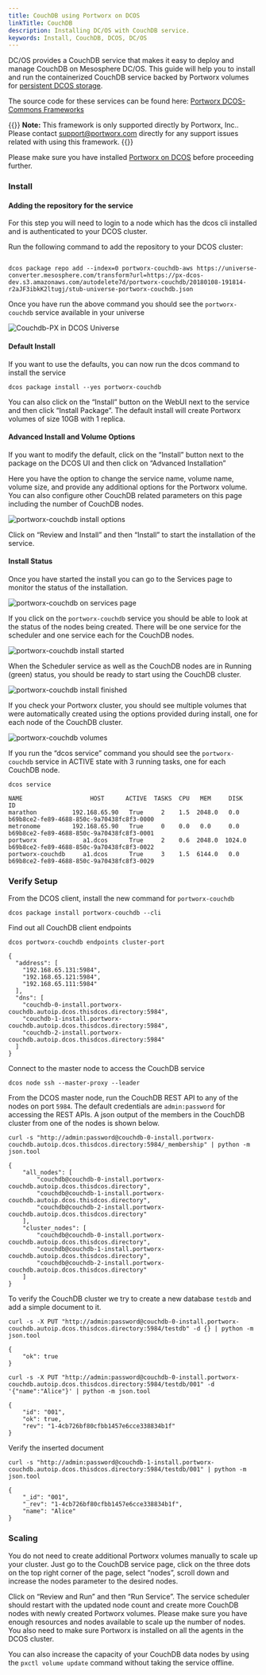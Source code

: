 ```yaml
---
title: CouchDB using Portworx on DCOS
linkTitle: CouchDB
description: Installing DC/OS with CouchDB service.
keywords: Install, CouchDB, DCOS, DC/OS
---
```


DC/OS provides a CouchDB service that makes it easy to deploy and manage CouchDB on Mesosphere DC/OS. This guide will help you to install and run the containerized CouchDB service backed by Portworx volumes for [persistent DCOS storage](https://portworx.com/use-case/persistent-storage-dcos/).

The source code for these services can be found here: [Portworx DCOS-Commons Frameworks](https://github.com/portworx/dcos-commons)

{{<info>}}
**Note:**
This framework is only supported directly by Portworx, Inc.. Please contact support@portworx.com directly for any support issues related with using this framework.
{{</info>}}

Please make sure you have installed [Portworx on DCOS](/install-with-other/dcos) before proceeding further.

### Install

#### Adding the repository for the service

For this step you will need to login to a node which has the dcos cli installed and is authenticated to your DCOS cluster.

Run the following command to add the repository to your DCOS cluster:

```text

dcos package repo add --index=0 portworx-couchdb-aws https://universe-converter.mesosphere.com/transform?url=https://px-dcos-dev.s3.amazonaws.com/autodelete7d/portworx-couchdb/20180108-191814-r2aJF3ibkK2ltugj/stub-universe-portworx-couchdb.json
```

Once you have run the above command you should see the `portworx-couchdb` service available in your universe

![Couchdb-PX in DCOS Universe](/img/dcos-portworx-couchdb-universe.png)

#### Default Install

If you want to use the defaults, you can now run the dcos command to install the service

```text
dcos package install --yes portworx-couchdb
```

You can also click on the “Install” button on the WebUI next to the service and then click “Install Package”. The default install will create Portworx volumes of size 10GB with 1 replica.

#### Advanced Install and Volume Options

If you want to modify the default, click on the “Install” button next to the package on the DCOS UI and then click on “Advanced Installation”

Here you have the option to change the service name, volume name, volume size, and provide any additional options for the Portworx volume. You can also configure other CouchDB related parameters on this page including the number of CouchDB nodes.

![portworx-couchdb install options](/img/dcos-portworx-couchdb-install-options.png)

Click on “Review and Install” and then “Install” to start the installation of the service.

#### Install Status

Once you have started the install you can go to the Services page to monitor the status of the installation.

![portworx-couchdb on services page](/img/dcos-portworx-couchdb-service.png)

If you click on the `portworx-couchdb` service you should be able to look at the status of the nodes being created. There will be one service for the scheduler and one service each for the CouchDB nodes.

![portworx-couchdb install started](/img/dcos-portworx-couchdb-started-install.png)

When the Scheduler service as well as the CouchDB nodes are in Running \(green\) status, you should be ready to start using the CouchDB cluster.

![portworx-couchdb install finished](/img/dcos-portworx-couchdb-finished-install.png)

If you check your Portworx cluster, you should see multiple volumes that were automatically created using the options provided during install, one for each node of the CouchDB cluster.

![portworx-couchdb volumes](/img/dcos-portworx-couchdb-volume-list.png)

If you run the “dcos service” command you should see the `portworx-couchdb` service in ACTIVE state with 3 running tasks, one for each CouchDB node.

```text
dcos service
```

```output
NAME                   HOST      ACTIVE  TASKS  CPU   MEM     DISK   ID
marathon          192.168.65.90   True     2    1.5  2048.0   0.0    b69b8ce2-fe89-4688-850c-9a70438fc8f3-0000
metronome         192.168.65.90   True     0    0.0   0.0     0.0    b69b8ce2-fe89-4688-850c-9a70438fc8f3-0001
portworx             a1.dcos      True     2    0.6  2048.0  1024.0  b69b8ce2-fe89-4688-850c-9a70438fc8f3-0022
portworx-couchdb     a1.dcos      True     3    1.5  6144.0   0.0    b69b8ce2-fe89-4688-850c-9a70438fc8f3-0029
```

### Verify Setup

From the DCOS client, install the new command for `portworx-couchdb`

```text
dcos package install portworx-couchdb --cli
```

Find out all CouchDB client endpoints

```text
dcos portworx-couchdb endpoints cluster-port
```

```output
{
  "address": [
    "192.168.65.131:5984",
    "192.168.65.121:5984",
    "192.168.65.111:5984"
  ],
  "dns": [
    "couchdb-0-install.portworx-couchdb.autoip.dcos.thisdcos.directory:5984",
    "couchdb-1-install.portworx-couchdb.autoip.dcos.thisdcos.directory:5984",
    "couchdb-2-install.portworx-couchdb.autoip.dcos.thisdcos.directory:5984"
  ]
}
```

Connect to the master node to access the CouchDB service

```text
dcos node ssh --master-proxy --leader
```

From the DCOS master node, run the CouchDB REST API to any of the nodes on port `5984`. The default credentials are `admin:password` for accessing the REST APIs. A json output of the members in the CouchDB cluster from one of the nodes is shown below.

```text
curl -s "http://admin:password@couchdb-0-install.portworx-couchdb.autoip.dcos.thisdcos.directory:5984/_membership" | python -m json.tool
```

```output
{
    "all_nodes": [
        "couchdb@couchdb-0-install.portworx-couchdb.autoip.dcos.thisdcos.directory",
        "couchdb@couchdb-1-install.portworx-couchdb.autoip.dcos.thisdcos.directory",
        "couchdb@couchdb-2-install.portworx-couchdb.autoip.dcos.thisdcos.directory"
    ],
    "cluster_nodes": [
        "couchdb@couchdb-0-install.portworx-couchdb.autoip.dcos.thisdcos.directory",
        "couchdb@couchdb-1-install.portworx-couchdb.autoip.dcos.thisdcos.directory",
        "couchdb@couchdb-2-install.portworx-couchdb.autoip.dcos.thisdcos.directory"
    ]
}
```

To verify the CouchDB cluster we try to create a new database `testdb` and add a simple document to it.

```text
curl -s -X PUT "http://admin:password@couchdb-0-install.portworx-couchdb.autoip.dcos.thisdcos.directory:5984/testdb" -d {} | python -m json.tool
```

```output
{
    "ok": true
}
```

```text
curl -s -X PUT "http://admin:password@couchdb-0-install.portworx-couchdb.autoip.dcos.thisdcos.directory:5984/testdb/001" -d '{"name":"Alice"}' | python -m json.tool
```

```output
{
    "id": "001",
    "ok": true,
    "rev": "1-4cb726bf80cfbb1457e6cce338834b1f"
}
```

Verify the inserted document

```text
curl -s "http://admin:password@couchdb-1-install.portworx-couchdb.autoip.dcos.thisdcos.directory:5984/testdb/001" | python -m json.tool
```

```output
{
    "_id": "001",
    "_rev": "1-4cb726bf80cfbb1457e6cce338834b1f",
    "name": "Alice"
}
```

### Scaling

You do not need to create additional Portworx volumes manually to scale up your cluster. Just go to the CouchDB service page, click on the three dots on the top right corner of the page, select “nodes”, scroll down and increase the nodes parameter to the desired nodes.

Click on “Review and Run” and then “Run Service”. The service scheduler should restart with the updated node count and create more CouchDB nodes with newly created Portworx volumes. Please make sure you have enough resources and nodes available to scale up the number of nodes. You also need to make sure Portworx is installed on all the agents in the DCOS cluster.

You can also increase the capacity of your CouchDB data nodes by using the `pxctl volume update` command without taking the service offline.
